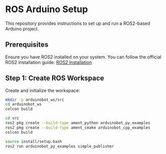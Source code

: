 # ROS Arduino Setup

This repository provides instructions to set up and run a ROS2-based Arduino project.

## Prerequisites

Ensure you have ROS2 installed on your system. You can follow the official ROS2 installation guide: [ROS2 Installation](https://docs.ros.org/en/)

## Step 1: Create ROS Workspace

Create and initialize the workspace:

```sh
mkdir -p arduinobot_ws/src
cd arduinobot_ws
colcon build

cd src
ros2 pkg create --build-type ament_python arduinobot_py_examples
ros2 pkg create --build-type ament_cmake arduinobot_cpp_examples
colcon build

source install/setup.bash
ros2 run arduinobot_py_examples simple_publisher
 